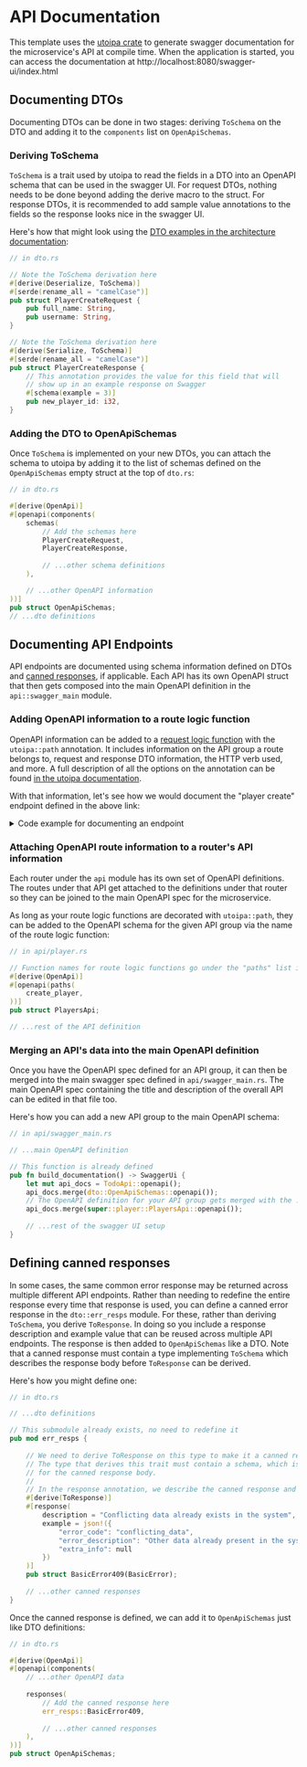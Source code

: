 # API Documentation

This template uses the [utoipa crate](https://crates.io/crates/utoipa) to generate swagger documentation for the 
microservice's API at compile time. When the application is started, you can access the documentation 
at http://localhost:8080/swagger-ui/index.html

## Documenting DTOs

Documenting DTOs can be done in two stages: deriving `ToSchema` on the DTO and adding it to the `components` list on `OpenApiSchemas`.

### Deriving ToSchema

`ToSchema` is a trait used by utoipa to read the fields in a DTO into an OpenAPI schema that can be used in the swagger UI.
For request DTOs, nothing needs to be done beyond adding the derive macro to the struct. For response DTOs, it is recommended
to add sample value annotations to the fields so the response looks nice in the swagger UI.

Here's how that might look using the [DTO examples in the architecture documentation](./architecture_layers.md#dtos-and-validation):

```rust
// in dto.rs

// Note the ToSchema derivation here
#[derive(Deserialize, ToSchema)]
#[serde(rename_all = "camelCase")]
pub struct PlayerCreateRequest {
    pub full_name: String,
    pub username: String,
}

// Note the ToSchema derivation here
#[derive(Serialize, ToSchema)]
#[serde(rename_all = "camelCase")]
pub struct PlayerCreateResponse {
    // This annotation provides the value for this field that will
    // show up in an example response on Swagger
    #[schema(example = 3)]
    pub new_player_id: i32,
}
```

### Adding the DTO to OpenApiSchemas

Once `ToSchema` is implemented on your new DTOs, you can attach the schema to utoipa by adding it to the list of schemas
defined on the `OpenApiSchemas` empty struct at the top of `dto.rs`:

```rust
// in dto.rs

#[derive(OpenApi)]
#[openapi(components(
    schemas(
        // Add the schemas here
        PlayerCreateRequest,
        PlayerCreateResponse,
    
        // ...other schema definitions
    ),

    // ...other OpenAPI information
))]
pub struct OpenApiSchemas;
// ...dto definitions

```

## Documenting API Endpoints

API endpoints are documented using schema information defined on DTOs and [canned responses](#defining-canned-responses), 
if applicable. Each API has its own OpenAPI struct that then gets composed into the main OpenAPI definition in the
`api::swagger_main` module.

### Adding OpenAPI information to a route logic function

OpenAPI information can be added to a [request logic function](./architecture_layers.md#request-logic-function)
with the `utoipa::path` annotation. It includes information on the API group a route belongs to, request and response
DTO information, the HTTP verb used, and more. A full description of all the options on the annotation can be found
[in the utoipa documentation](https://docs.rs/utoipa/4.2.0/utoipa/attr.path.html).

With that information, let's see how we would document the "player create" endpoint defined in the above link:

<details>
<summary>Code example for documenting an endpoint</summary>

```rust
// in api/player.rs

// We define a constant at the top of the file so we can group all of this API's endpoints together in Swagger
// and rename the group all at once if need be
pub const PLAYER_API_GROUP: &str = "Players";

// ...router definition

// This path definition states the following:
//   - You can hit the route with a POST to /players
//   - It's part of the PLAYER_API_GROUP
//   - The request body is the PlayerCreateRequest schema defined in dto.rs
//   - The endpoint will respond in the following ways:
//     - With a 201 CREATED, containing the PlayerCreateResponse schema
//     - With a 400 BAD REQUEST, using the 400 validation error canned response
//     - With a 409 CONFLICT, containing a BasicError schema with the error code "username_in_use" if the
//         username is taken
//     - With a 500 INTERNAL SERVER ERROR, using the 500 error canned response
//
// The doc comment on this endpoint will get rendered as the description in the swagger UI
//
/// Create a new player in the game
#[utoipa::path(
    post,
    path = "/players",
    tag = PLAYER_API_GROUP,
    request_body = PlayerCreateRequest,
    responses(
        (status = 201, description = "Player successfully created", body = PlayerCreateResponse),
        (status = 400, response = dto::err_resps::BasicError400Validation),
        (
            status = 409,
            description = "Username is already taken",
            body = BasicError,
            example = json!({
                "error_code": "username_in_use",
                "error_description": "The given username is already taken by another player.",
                "extra_info": null,
            }),
        ),
        (status = 500, response = dto::err_resps::BasicError500),
    ),
)]
async fn create_player(
    // ...parameters
) -> Result<(StatusCode, Json(dto::PlayerCreateResponse)), ErrorResponse> {
    // ...route logic implementation
}
```
</details>

### Attaching OpenAPI route information to a router's API information

Each router under the `api` module has its own set of OpenAPI definitions. The routes under that API get attached
to the definitions under that router so they can be joined to the main OpenAPI spec for the microservice.

As long as your route logic functions are decorated with `utoipa::path`, they can be added to the OpenAPI schema
for the given API group via the name of the route logic function:

```rust
// in api/player.rs

// Function names for route logic functions go under the "paths" list in this annotation
#[derive(OpenApi)]
#[openapi(paths(
    create_player,
))]
pub struct PlayersApi;

// ...rest of the API definition
```

### Merging an API's data into the main OpenAPI definition

Once you have the OpenAPI spec defined for an API group, it can then be merged into the main swagger spec defined
in `api/swagger_main.rs`. The main OpenAPI spec containing the title and description of the overall API can be edited in
that file too.

Here's how you can add a new API group to the main OpenAPI schema:

```rust
// in api/swagger_main.rs

// ...main OpenAPI definition

// This function is already defined
pub fn build_documentation() -> SwaggerUi {
    let mut api_docs = TodoApi::openapi();
    api_docs.merge(dto::OpenApiSchemas::openapi());
    // The OpenAPI definition for your API group gets merged with the .merge() function:
    api_docs.merge(super::player::PlayersApi::openapi());
    
    // ...rest of the swagger UI setup
}
```

## Defining canned responses

In some cases, the same common error response may be returned across multiple different API endpoints. Rather than needing
to redefine the entire response every time that response is used, you can define a canned error response in the `dto::err_resps`
module. For these, rather than deriving `ToSchema`, you derive `ToResponse`. In doing so you include a response description
and example value that can be reused across multiple API endpoints. The response is then added to `OpenApiSchemas` like a DTO.
Note that a canned response must contain a type implementing `ToSchema` which describes the response body before `ToResponse`
can be derived. 

Here's how you might define one:

```rust
// in dto.rs

// ...dto definitions

// This submodule already exists, no need to redefine it
pub mod err_resps {
    
    // We need to derive ToResponse on this type to make it a canned response
    // The type that derives this trait must contain a schema, which is the schema used
    // for the canned response body.
    //
    // In the response annotation, we describe the canned response and provide an example response body
    #[derive(ToResponse)]
    #[response(
        description = "Conflicting data already exists in the system",
        example = json!({
            "error_code": "conflicting_data",
            "error_description": "Other data already present in the system conflicts with the new data.",
            "extra_info": null
        })
    )]
    pub struct BasicError409(BasicError);
    
    // ...other canned responses
}
```

Once the canned response is defined, we can add it to `OpenApiSchemas` just like DTO definitions:

```rust
// in dto.rs

#[derive(OpenApi)]
#[openapi(components(
    // ...other OpenAPI data
    
    responses(
        // Add the canned response here
        err_resps::BasicError409,
    
        // ...other canned responses
    ),
))]
pub struct OpenApiSchemas;
```
